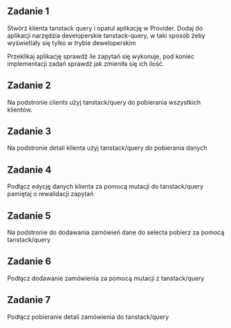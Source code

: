 ## Zadanie 1

Stwórz klienta tanstack query i opatul aplikację w Provider.
Dodaj do aplikacji narzędzia developerskie tanstack-query, w taki sposób żeby wyświetlały się tylko w trybie deweloperskim

Przeklikaj aplikację sprawdź ile zapytań się wykonuje, pod koniec implementacji zadań sprawdź jak zmieniła się ich ilość.

## Zadanie 2

Na podstronie clients użyj tanstack/query do pobierania wszystkich klientów.

## Zadanie 3

Na podstronie detali klienta użyj tanstack/query do pobierania danych

## Zadanie 4

Podłącz edycję danych klienta za pomocą mutacji do tanstack/query pamiętaj o rewalidacji zapytań

## Zadanie 5

Na podstronie do dodawania zamówień dane do selecta pobierz za pomocą tanstack/query

## Zadanie 6

Podłącz dodawanie zamówienia za pomocą mutacji z tanstack/query

## Zadanie 7

Podłącz pobieranie detali zamówienia do tanstack/query